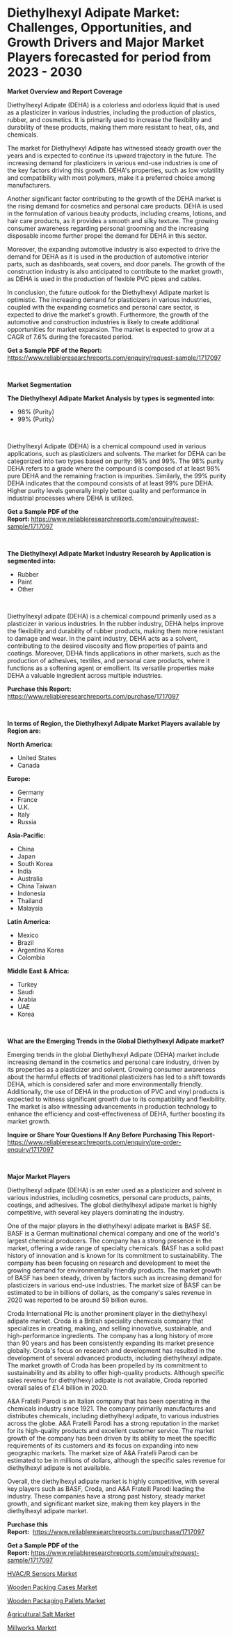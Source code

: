 <p><h1>Diethylhexyl Adipate Market: Challenges, Opportunities, and Growth Drivers and Major Market Players forecasted for period from 2023 - 2030</h1></p><p><strong>Market Overview and Report Coverage</strong></p>
<p><p>Diethylhexyl Adipate (DEHA) is a colorless and odorless liquid that is used as a plasticizer in various industries, including the production of plastics, rubber, and cosmetics. It is primarily used to increase the flexibility and durability of these products, making them more resistant to heat, oils, and chemicals.</p><p>The market for Diethylhexyl Adipate has witnessed steady growth over the years and is expected to continue its upward trajectory in the future. The increasing demand for plasticizers in various end-use industries is one of the key factors driving this growth. DEHA's properties, such as low volatility and compatibility with most polymers, make it a preferred choice among manufacturers.</p><p>Another significant factor contributing to the growth of the DEHA market is the rising demand for cosmetics and personal care products. DEHA is used in the formulation of various beauty products, including creams, lotions, and hair care products, as it provides a smooth and silky texture. The growing consumer awareness regarding personal grooming and the increasing disposable income further propel the demand for DEHA in this sector.</p><p>Moreover, the expanding automotive industry is also expected to drive the demand for DEHA as it is used in the production of automotive interior parts, such as dashboards, seat covers, and door panels. The growth of the construction industry is also anticipated to contribute to the market growth, as DEHA is used in the production of flexible PVC pipes and cables.</p><p>In conclusion, the future outlook for the Diethylhexyl Adipate market is optimistic. The increasing demand for plasticizers in various industries, coupled with the expanding cosmetics and personal care sector, is expected to drive the market's growth. Furthermore, the growth of the automotive and construction industries is likely to create additional opportunities for market expansion. The market is expected to grow at a CAGR of 7.6% during the forecasted period.</p></p>
<p><strong>Get a Sample PDF of the Report:</strong> <a href="https://www.reliableresearchreports.com/enquiry/request-sample/1717097">https://www.reliableresearchreports.com/enquiry/request-sample/1717097</a></p>
<p>&nbsp;</p>
<p><strong>Market Segmentation</strong></p>
<p><strong>The Diethylhexyl Adipate Market Analysis by types is segmented into:</strong></p>
<p><ul><li>98% (Purity)</li><li>99% (Purity)</li></ul></p>
<p>&nbsp;</p>
<p><p>Diethylhexyl Adipate (DEHA) is a chemical compound used in various applications, such as plasticizers and solvents. The market for DEHA can be categorized into two types based on purity: 98% and 99%. The 98% purity DEHA refers to a grade where the compound is composed of at least 98% pure DEHA and the remaining fraction is impurities. Similarly, the 99% purity DEHA indicates that the compound consists of at least 99% pure DEHA. Higher purity levels generally imply better quality and performance in industrial processes where DEHA is utilized.</p></p>
<p><strong>Get a Sample PDF of the Report:</strong>&nbsp;<a href="https://www.reliableresearchreports.com/enquiry/request-sample/1717097">https://www.reliableresearchreports.com/enquiry/request-sample/1717097</a></p>
<p>&nbsp;</p>
<p><strong>The Diethylhexyl Adipate Market Industry Research by Application is segmented into:</strong></p>
<p><ul><li>Rubber</li><li>Paint</li><li>Other</li></ul></p>
<p>&nbsp;</p>
<p><p>Diethylhexyl adipate (DEHA) is a chemical compound primarily used as a plasticizer in various industries. In the rubber industry, DEHA helps improve the flexibility and durability of rubber products, making them more resistant to damage and wear. In the paint industry, DEHA acts as a solvent, contributing to the desired viscosity and flow properties of paints and coatings. Moreover, DEHA finds applications in other markets, such as the production of adhesives, textiles, and personal care products, where it functions as a softening agent or emollient. Its versatile properties make DEHA a valuable ingredient across multiple industries.</p></p>
<p><strong>Purchase this Report:</strong>&nbsp; <a href="https://www.reliableresearchreports.com/purchase/1717097">https://www.reliableresearchreports.com/purchase/1717097</a></p>
<p>&nbsp;</p>
<p><strong>In terms of Region, the Diethylhexyl Adipate Market Players available by Region are:</strong></p>
<p>
    <p> <strong> North America: </strong>
        <ul>
            <li>United States</li>
            <li>Canada</li>
        </ul>
        </p> 
    <p> <strong> Europe: </strong>
        <ul>
            <li>Germany</li>
            <li>France</li>
            <li>U.K.</li>
            <li>Italy</li>
            <li>Russia</li>
        </ul>
        </p> 
    <p> <strong> Asia-Pacific: </strong>
        <ul>
            <li>China</li>
            <li>Japan</li>
            <li>South Korea</li>
            <li>India</li>
            <li>Australia</li>
            <li>China Taiwan</li>
            <li>Indonesia</li>
            <li>Thailand</li>
            <li>Malaysia</li>
        </ul>
        </p> 
    <p> <strong> Latin America: </strong>
        <ul>
            <li>Mexico</li>
            <li>Brazil</li>
            <li>Argentina Korea</li>
            <li>Colombia</li>
        </ul>
        </p> 
    <p> <strong> Middle East & Africa: </strong>
        <ul>
            <li>Turkey</li>
            <li>Saudi</li>
            <li>Arabia</li>
            <li>UAE</li>
            <li>Korea</li>
        </ul>
    </p>
    </p>
<p>&nbsp;</p>
<p><strong>What are the Emerging Trends in the Global Diethylhexyl Adipate market?</strong></p>
<p><p>Emerging trends in the global Diethylhexyl Adipate (DEHA) market include increasing demand in the cosmetics and personal care industry, driven by its properties as a plasticizer and solvent. Growing consumer awareness about the harmful effects of traditional plasticizers has led to a shift towards DEHA, which is considered safer and more environmentally friendly. Additionally, the use of DEHA in the production of PVC and vinyl products is expected to witness significant growth due to its compatibility and flexibility. The market is also witnessing advancements in production technology to enhance the efficiency and cost-effectiveness of DEHA, further boosting its market growth.</p></p>
<p><strong>Inquire or Share Your Questions If Any Before Purchasing This Report</strong>- <a href="https://www.reliableresearchreports.com/enquiry/pre-order-enquiry/1717097">https://www.reliableresearchreports.com/enquiry/pre-order-enquiry/1717097</a></p>
<p>&nbsp;</p>
<p><strong>Major Market Players</strong></p>
<p><p>Diethylhexyl adipate (DEHA) is an ester used as a plasticizer and solvent in various industries, including cosmetics, personal care products, paints, coatings, and adhesives. The global diethylhexyl adipate market is highly competitive, with several key players dominating the industry.</p><p>One of the major players in the diethylhexyl adipate market is BASF SE. BASF is a German multinational chemical company and one of the world's largest chemical producers. The company has a strong presence in the market, offering a wide range of specialty chemicals. BASF has a solid past history of innovation and is known for its commitment to sustainability. The company has been focusing on research and development to meet the growing demand for environmentally friendly products. The market growth of BASF has been steady, driven by factors such as increasing demand for plasticizers in various end-use industries. The market size of BASF can be estimated to be in billions of dollars, as the company's sales revenue in 2020 was reported to be around 59 billion euros.</p><p>Croda International Plc is another prominent player in the diethylhexyl adipate market. Croda is a British speciality chemicals company that specializes in creating, making, and selling innovative, sustainable, and high-performance ingredients. The company has a long history of more than 90 years and has been consistently expanding its market presence globally. Croda's focus on research and development has resulted in the development of several advanced products, including diethylhexyl adipate. The market growth of Croda has been propelled by its commitment to sustainability and its ability to offer high-quality products. Although specific sales revenue for diethylhexyl adipate is not available, Croda reported overall sales of £1.4 billion in 2020.</p><p>A&A Fratelli Parodi is an Italian company that has been operating in the chemicals industry since 1921. The company primarily manufactures and distributes chemicals, including diethylhexyl adipate, to various industries across the globe. A&A Fratelli Parodi has a strong reputation in the market for its high-quality products and excellent customer service. The market growth of the company has been driven by its ability to meet the specific requirements of its customers and its focus on expanding into new geographic markets. The market size of A&A Fratelli Parodi can be estimated to be in millions of dollars, although the specific sales revenue for diethylhexyl adipate is not available.</p><p>Overall, the diethylhexyl adipate market is highly competitive, with several key players such as BASF, Croda, and A&A Fratelli Parodi leading the industry. These companies have a strong past history, steady market growth, and significant market size, making them key players in the diethylhexyl adipate market.</p></p>
<p><strong>Purchase this Report:</strong>&nbsp;&nbsp;<a href="https://www.reliableresearchreports.com/purchase/1717097">https://www.reliableresearchreports.com/purchase/1717097</a></p>
<p></p>
<p><strong>Get a Sample PDF of the Report:</strong>&nbsp;<a href="https://www.reliableresearchreports.com/enquiry/request-sample/1717097">https://www.reliableresearchreports.com/enquiry/request-sample/1717097</a></p>
<p><p><a href="https://medium.com/@lottiejerde6456/hvac-r-sensors-market-insight-market-trends-growth-forecasted-from-2023-to-2030-ba2606b2ae8b">HVAC/R Sensors Market</a></p><p><a href="https://www.linkedin.com/pulse/wooden-packing-cases-market-research-report-unlocks-analysis/">Wooden Packing Cases Market</a></p><p><a href="https://www.linkedin.com/pulse/wooden-packaging-pallets-market-size-share-amp-trends/">Wooden Packaging Pallets Market</a></p><p><a href="https://medium.com/@myrtleebert1913/agricultural-salt-market-share-evolution-and-market-growth-trends-2023-2030-a8265b0782d1">Agricultural Salt Market</a></p><p><a href="https://www.linkedin.com/pulse/millworks-market-size-share-amp-trends-analysis-report/">Millworks Market</a></p></p>